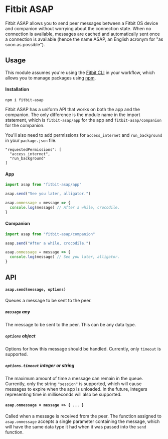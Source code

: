# Fitbit ASAP
Fitbit ASAP allows you to send peer messages between a Fitbit OS device and companion without worrying about the connection state. When no connection is available, messages are cached and automatically sent once a connection is available (hence the name ASAP, an English acronym for "as soon as possible").
## Usage
This module assumes you're using the [Fitbit CLI](https://dev.fitbit.com/build/guides/command-line-interface/) in your workflow, which allows you to manage packages using [npm](https://docs.npmjs.com/about-npm/).
#### Installation
```
npm i fitbit-asap
```
Fitbit ASAP has a uniform API that works on both the app and the companion. The only difference is the module name in the import statement, which is `fitbit-asap/app` for the app and `fitbit-asap/companion` for the companion.

You'll also need to add permissions for `access_internet` and `run_background` in your `package.json` file.
```
"requestedPermissions": [
  "access_internet",
  "run_background"
]
```
#### App
```javascript
import asap from "fitbit-asap/app"

asap.send("See you later, alligator.")

asap.onmessage = message => {
  console.log(message) // After a while, crocodile.
}
```
#### Companion
```javascript
import asap from "fitbit-asap/companion"

asap.send("After a while, crocodile.")

asap.onmessage = message => {
  console.log(message) // See you later, alligator.
}
```
## API
#### `asap.send(message, options)`
Queues a message to be sent to the peer.
##### `message` **any**
The message to be sent to the peer. This can be any data type.
##### `options` **object**
Options for how this message should be handled. Currently, only `timeout` is supported.
##### `options.timeout` **integer** *or* **string**
The maximum amount of time a message can remain in the queue. Currently, only the string `"session"` is supported, which will cause messages to expire when the app is unloaded. In the future, integers representing time in milliseconds will also be supported.
#### `asap.onmessage = message => { ... }`
Called when a message is received from the peer. The function assigned to `asap.onmessage` accepts a single parameter containing the message, which will have the same data type it had when it was passed into the `send` function.
